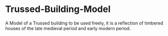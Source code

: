 # Trussed-Building-Model
A Model of a Trussed building to be used freely, it is a reflection of timbered houses of the late medieval period and early modern period.
